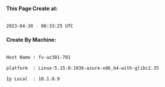 
   
#### This Page Create at:

```bash

2023-04-30 - 08:33:25 UTC

```

#### Create By Machine:

```bash

Host Name : fv-az301-701

platform  : Linux-5.15.0-1036-azure-x86_64-with-glibc2.35

Ip Local  : 10.1.0.9

```

